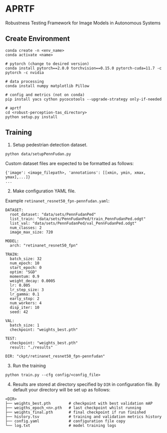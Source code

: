 # APRTF
Robustness Testing Framework for Image Models in Autonomous Systems

##  Create Environment
```
conda create -n <env_name>
conda activate <name>

# pytorch (change to desired version)
conda install pytorch==2.0.0 torchvision==0.15.0 pytorch-cuda=11.7 -c pytorch -c nvidia

# data processing
conda install numpy matplotlib Pillow

# config and metrics (not on conda)
pip install yacs cython pycocotools --upgrade-strategy only-if-needed

# aprtf
cd <robust-perception-tas_directory>
python setup.py install
```

## Training
1. Setup pedestrian detection dataset.
```
python data/setupPennFudan.py
```
Custom dataset files are expected to be formatted as follows:
```
{'image': <image_filepath>, 'annotations': [[xmin, ymin, xmax, ymax],...]}
...
```


2. Make configuration YAML file. 

Example `retinanet_resnet50_fpn-pennfudan.yaml`:
```
DATASET:
  root_dataset: "data/sets/PennFudanPed"
  list_train: "data/sets/PennFudanPed/train_PennFudanPed.odgt"
  list_val: "data/sets/PennFudanPed/val_PennFudanPed.odgt"
  num_classes: 2
  image_max_size: 720

MODEL:
  arch: "retinanet_resnet50_fpn"

TRAIN:
  batch_size: 32
  num_epoch: 10
  start_epoch: 0
  optim: "SGD"
  momentum: 0.9
  weight_decay: 0.0005
  lr: 0.005
  lr_step_size: 3
  lr_gamma: 0.1
  early_stop: 2
  num_workers: 4
  disp_iter: 10
  seed: 42

VAL:
  batch_size: 1
  checkpoint: "weights_best.pth"

TEST:
  checkpoint: "weights_best.pth"
  result: "./results"

DIR: "ckpt/retinanet_resnet50_fpn-pennfudan"
```

3. Run the training
```
python train.py --cfg config/<config_file>
```

4. Results are stored at directory specified by `DIR` in configuration file. By default your directory will be set up as follows:
```
<DIR>
├── weights_best.pth        # checkpoint with best validation mAP
├── weigths_epoch_<n>.pth   # last checkpoint whilst running
├── weights_final.pth       # final checkpoint if run finished
├── history.tsv             # training and validation metrics history
├── config.yaml             # configuration file copy
└── log.txt                 # model training logs
```
